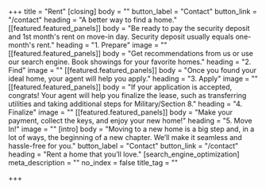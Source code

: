 +++
title = "Rent"
[closing]
body = ""
button_label = "Contact"
button_link = "/contact"
heading = "A better way to find a home."
[[featured.featured_panels]]
body = "Be ready to pay the security deposit and 1st month's rent on move-in day. Security deposit usually equals one-month's rent."
heading = "1. Prepare"
image = ""
[[featured.featured_panels]]
body = "Get recommendations from us or use our search engine. Book showings for your favorite homes."
heading = "2. Find"
image = ""
[[featured.featured_panels]]
body = "Once you found your ideal home, your agent will help you apply."
heading = "3. Apply"
image = ""
[[featured.featured_panels]]
body = "If your application is accepted, congrats! Your agent will help you finalize the lease, such as transferring utilities and taking additional steps for Military/Section 8."
heading = "4. Finalize"
image = ""
[[featured.featured_panels]]
body = "Make your payment, collect the keys, and enjoy your new home!"
heading = "5. Move In!"
image = ""
[intro]
body = "Moving to a new home is a big step and, in a lot of ways, the beginning of a new chapter. We’ll make it seamless and hassle-free for you."
button_label = "Contact"
button_link = "/contact"
heading = "Rent a home that you’ll love."
[search_engine_optimization]
meta_description = ""
no_index = false
title_tag = ""

+++
